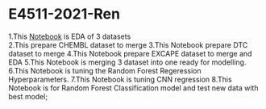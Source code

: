 # E4511-2021-Ren
1.This [Notebook](https://colab.research.google.com/drive/1qhnFCGsdnOZ9cfDJY3fUkJNm3-12oLbC?usp=sharing) is EDA of 3 datasets <br /> 
2.This prepare CHEMBL dataset to merge
3.This Notebook prepare DTC dataset to merge
4.This Notebook prepare EXCAPE dataset to merge and EDA
5.This Notebook is merging 3 dataset into one ready for modelling.
6.This Notebook is tuning the Random Forest Regeression Hyperparameters.
7.This Notebook is tuning CNN regression
8.This Notebook is for Random Forest Classification model and test new data with best model;
